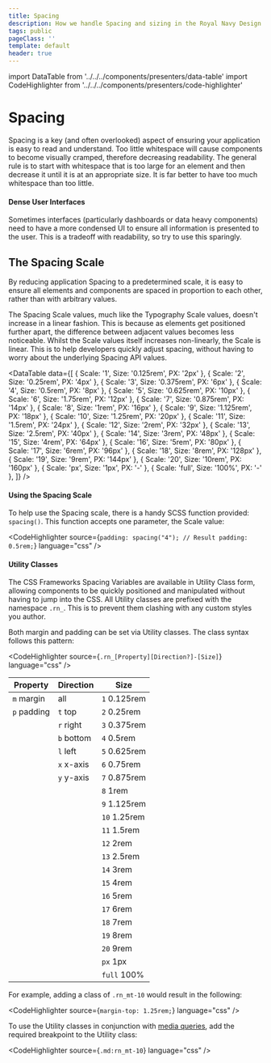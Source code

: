 ```yaml
---
title: Spacing
description: How we handle Spacing and sizing in the Royal Navy Design System
tags: public
pageClass: ''
template: default
header: true
---
```


import DataTable from '../../../components/presenters/data-table'
import CodeHighlighter from '../../../components/presenters/code-highlighter'

# Spacing

Spacing is a key (and often overlooked) aspect of ensuring your application is easy to read and understand. Too little whitespace will cause components to become visually cramped, therefore decreasing readability. The general rule is to start with whitespace that is too large for an element and then decrease it until it is at an appropriate size. It is far better to have too much whitespace than too little.

#### Dense User Interfaces

Sometimes interfaces (particularly dashboards or data heavy components) need to have a more condensed UI to ensure all information is presented to the user. This is a tradeoff with readability, so try to use this sparingly.

## The Spacing Scale

By reducing application Spacing to a predetermined scale, it is easy to ensure all elements and components are spaced in proportion to each other, rather than with arbitrary values.

The Spacing Scale values, much like the Typography Scale values, doesn't increase in a linear fashion. This is because as elements get positioned further apart, the difference between adjacent values becomes less noticeable. Whilst the Scale values itself increases non-linearly, the Scale is linear. This is to help developers quickly adjust spacing, without having to worry about the underlying Spacing API values.

<DataTable data={[
  {
    Scale: '1',
    Size: '0.125rem',
    PX: '2px'
  },
  {
    Scale: '2',
    Size: '0.25rem',
    PX: '4px'
  },
  {
    Scale: '3',
    Size: '0.375rem',
    PX: '6px'
  },
  {
    Scale: '4',
    Size: '0.5rem',
    PX: '8px'
  },
  {
    Scale: '5',
    Size: '0.625rem',
    PX: '10px'
  },
  {
    Scale: '6',
    Size: '1.75rem',
    PX: '12px'
  },
  {
    Scale: '7',
    Size: '0.875rem',
    PX: '14px'
  },
  {
    Scale: '8',
    Size: '1rem',
    PX: '16px'
  },
  {
    Scale: '9',
    Size: '1.125rem',
    PX: '18px'
  },
  {
    Scale: '10',
    Size: '1.25rem',
    PX: '20px'
  },
  {
    Scale: '11',
    Size: '1.5rem',
    PX: '24px'
  },
  {
    Scale: '12',
    Size: '2rem',
    PX: '32px'
  },
  {
    Scale: '13',
    Size: '2.5rem',
    PX: '40px'
  },
  {
    Scale: '14',
    Size: '3rem',
    PX: '48px'
  },
  {
    Scale: '15',
    Size: '4rem',
    PX: '64px'
  },
  {
    Scale: '16',
    Size: '5rem',
    PX: '80px'
  },
  {
    Scale: '17',
    Size: '6rem',
    PX: '96px'
  },
  {
    Scale: '18',
    Size: '8rem',
    PX: '128px'
  },
  {
    Scale: '19',
    Size: '9rem',
    PX: '144px'
  },
  {
    Scale: '20',
    Size: '10rem',
    PX: '160px'
  },
  {
    Scale: 'px',
    Size: '1px',
    PX: '-'
  },
  {
    Scale: 'full',
    Size: '100%',
    PX: '-'
  },
]} />

#### Using the Spacing Scale

To help use the Spacing scale, there is a handy SCSS function provided: `spacing()`. This function accepts one parameter, the Scale value:

<CodeHighlighter 
source={`padding: spacing("4");
// Result
padding: 0.5rem;`} language="css"
/>

#### Utility Classes

The CSS Frameworks Spacing Variables are available in Utility Class form, allowing components to be quickly positioned and manipulated without having to jump into the CSS. All Utility classes are prefixed with the namespace `.rn_`. This is to prevent them clashing with any custom styles you author.

Both margin and padding can be set via Utility classes. The class syntax follows this pattern:

<CodeHighlighter 
source={`.rn_[Property][Direction?]-[Size]`} language="css"
/>

<div class="standard-table">

Property     | Direction  | Size
------------ | ---------- | -----------
`m` margin   | all        | `1` 0.125rem
`p` padding  | `t` top    | `2` 0.25rem
&nbsp;       | `r` right  | `3` 0.375rem
&nbsp;       | `b` bottom | `4` 0.5rem
&nbsp;       | `l` left   | `5` 0.625rem
&nbsp;       | `x` x-axis | `6` 0.75rem
&nbsp;       | `y` y-axis | `7` 0.875rem
&nbsp;       |            | `8` 1rem
&nbsp;       |            | `9` 1.125rem
&nbsp;       |            | `10` 1.25rem
&nbsp;       |            | `11` 1.5rem
&nbsp;       |            | `12` 2rem
&nbsp;       |            | `13` 2.5rem
&nbsp;       |            | `14` 3rem
&nbsp;       |            | `15` 4rem
&nbsp;       |            | `16` 5rem
&nbsp;       |            | `17` 6rem
&nbsp;       |            | `18` 7rem
&nbsp;       |            | `19` 8rem
&nbsp;       |            | `20` 9rem
&nbsp;       |            | `px` 1px
&nbsp;       |            | `full` 100%

</div>

For example, adding a class of `.rn_mt-10` would result in the following:

<CodeHighlighter 
source={`margin-top: 1.25rem;`} language="css"
/>


To use the Utility classes in conjunction with [media queries](/styles/breakpoints), add the required breakpoint to the Utility class:

<CodeHighlighter 
source={`.md:rn_mt-10`} language="css"
/>
